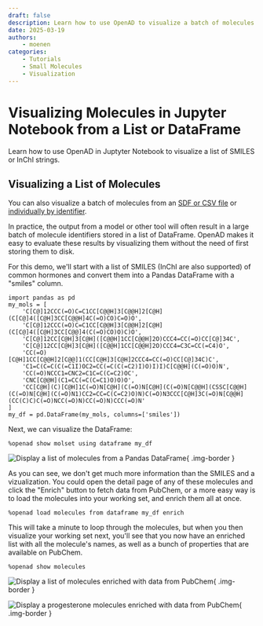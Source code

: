 ```yaml
---
draft: false
description: Learn how to use OpenAD to visualize a batch of molecules in Jupyter Notebook from a list of SMILES or InChI strings.
date: 2025-03-19
authors:
    - moenen
categories:
    - Tutorials
    - Small Molecules
    - Visualization
---
```


# Visualizing Molecules in Jupyter Notebook from a List or DataFrame

Learn how to use OpenAD in Juptyter Notebook to visualize a list of SMILES or InChI strings.

<!-- more -->

<!-- INSERT:INSTALL_OPENAD_JUP.md -->

<!-- INSERT:JUP_VS_CLI.md -->

## Visualizing a List of Molecules

You can also visualize a batch of molecules from an [SDF or CSV file](../02-visualizing-sdf/_post.md#visualize-molecule-files) or [individually by identifier](../01-visualizing-smol-jupyter/_post.md#visualizing-a-single-molecule).

In practice, the output from a model or other tool will often result in a large batch of molecule identifiers stored in a list of DataFrame. OpenAD makes it easy to evaluate these results by visualizing them without the need of first storing them to disk.

For this demo, we'll start with a list of SMILES (InChI are also supported) of common hormones and convert them into a Pandas DataFrame with a "smiles" column.

```shell
import pandas as pd
my_mols = [
    'C[C@]12CCC(=O)C=C1CC[C@@H]3[C@@H]2[C@H](C[C@]4([C@H]3CC[C@@H]4C(=O)CO)C=O)O',
    'C[C@]12CCC(=O)C=C1CC[C@@H]3[C@@H]2[C@H](C[C@]4([C@H]3CC[C@@]4(C(=O)CO)O)C)O',
    'C[C@]12CC[C@H]3[C@H]([C@@H]1CC[C@@H]2O)CCC4=CC(=O)CC[C@]34C',
    'C[C@]12CC[C@H]3[C@H]([C@@H]1CC[C@@H]2O)CCC4=C3C=CC(=C4)O',
    'CC(=O)[C@H]1CC[C@@H]2[C@@]1(CC[C@H]3[C@H]2CCC4=CC(=O)CC[C@]34C)C',
    'C1=C(C=C(C(=C1I)OC2=CC(=C(C(=C2)I)O)I)I)C[C@@H](C(=O)O)N',
    'CC(=O)NCCC1=CNC2=C1C=C(C=C2)OC',
    'CNC[C@@H](C1=CC(=C(C=C1)O)O)O',
    'CC[C@H](C)[C@H]1C(=O)N[C@H](C(=O)N[C@H](C(=O)N[C@@H](CSSC[C@@H](C(=O)N[C@H](C(=O)N1)CC2=CC=C(C=C2)O)N)C(=O)N3CCC[C@H]3C(=O)N[C@@H](CC(C)C)C(=O)NCC(=O)N)CC(=O)N)CCC(=O)N'   
]
my_df = pd.DataFrame(my_mols, columns=['smiles'])
```

Next, we can visualize the DataFrame:

```shell
%openad show molset using dataframe my_df
```

![Display a list of molecules from a Pandas DataFrame](display-molecules-from-dataframe.png){ .img-border }

As you can see, we don't get much more information than the SMILES and a vizualization. You could open the detail page of any of these molecules and click the "Enrich" button to fetch data from PubChem, or a more easy way is to load the molecules into your working set, and enrich them all at once.

```shell
%openad load molecules from dataframe my_df enrich
```

This will take a minute to loop through the molecules, but when you then visualize your working set next, you'll see that you now have an enriched list with all the molecule's names, as well as a bunch of properties that are available on PubChem.

```shell
%openad show molecules
```

![Display a list of molecules enriched with data from PubChem](display-enriched-molecules.png){ .img-border }

![Display a progesterone molecules enriched with data from PubChem](enriched-molecule-progesterone.png){ .img-border }

<!-- INSERT:CONTINUE_LEARNING_SMOLS.md -->